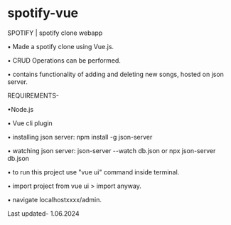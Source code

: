 # spotify-vue
SPOTIFY | spotify clone webapp

• Made a spotify clone using Vue.js.

• CRUD Operations can be performed.

• contains functionality of adding and deleting new songs, hosted on json
server.



REQUIREMENTS-

•Node.js

• Vue cli plugin

• installing json server: npm install -g json-server
  
• watching json server: json-server --watch db.json or npx json-server db.json

• to run this project use "vue ui" command inside terminal.

• import project from vue ui > import anyway.

• navigate localhostxxxx/admin.
 
 Last updated- 1.06.2024
